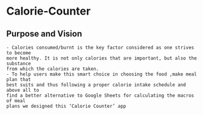 # Calorie-Counter

## Purpose and Vision 
    - Calories consumed/burnt is the key factor considered as one strives to become
    more healthy. It is not only calories that are important, but also the substance
    from which the calories are taken.
    - To help users make this smart choice in choosing the food ,make meal plan that
    best suits and thus following a proper calorie intake schedule and above all to
    find a better alternative to Google Sheets for calculating the macros of meal
    plans we designed this ‘Calorie Counter’ app

